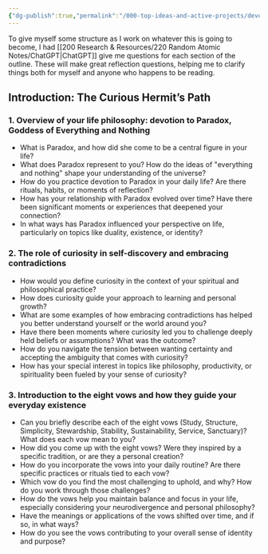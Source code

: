 ```yaml
---
{"dg-publish":true,"permalink":"/000-top-ideas-and-active-projects/devotion-to-paradox-and-the-art-of-slow-living/0-introduction/"}
---
```


To give myself some structure as I work on whatever this is going to become, I had [[200 Research & Resources/220 Random Atomic Notes/ChatGPT\|ChatGPT]] give me questions for each section of the outline.  These will make great reflection questions, helping me to clarify things both for myself and anyone who happens to be reading.
## **Introduction: The Curious Hermit’s Path**

### **1. Overview of your life philosophy: devotion to Paradox, Goddess of Everything and Nothing**
- What is Paradox, and how did she come to be a central figure in your life?
- What does Paradox represent to you? How do the ideas of "everything and nothing" shape your understanding of the universe?
- How do you practice devotion to Paradox in your daily life? Are there rituals, habits, or moments of reflection?
- How has your relationship with Paradox evolved over time? Have there been significant moments or experiences that deepened your connection?
- In what ways has Paradox influenced your perspective on life, particularly on topics like duality, existence, or identity?

### **2. The role of curiosity in self-discovery and embracing contradictions**
- How would you define curiosity in the context of your spiritual and philosophical practice?
- How does curiosity guide your approach to learning and personal growth?
- What are some examples of how embracing contradictions has helped you better understand yourself or the world around you?
- Have there been moments where curiosity led you to challenge deeply held beliefs or assumptions? What was the outcome?
- How do you navigate the tension between wanting certainty and accepting the ambiguity that comes with curiosity?
- How has your special interest in topics like philosophy, productivity, or spirituality been fueled by your sense of curiosity?

### **3. Introduction to the eight vows and how they guide your everyday existence**
- Can you briefly describe each of the eight vows (Study, Structure, Simplicity, Stewardship, Stability, Sustainability, Service, Sanctuary)? What does each vow mean to you?
- How did you come up with the eight vows? Were they inspired by a specific tradition, or are they a personal creation?
- How do you incorporate the vows into your daily routine? Are there specific practices or rituals tied to each vow?
- Which vow do you find the most challenging to uphold, and why? How do you work through those challenges?
- How do the vows help you maintain balance and focus in your life, especially considering your neurodivergence and personal philosophy?
- Have the meanings or applications of the vows shifted over time, and if so, in what ways?
- How do you see the vows contributing to your overall sense of identity and purpose?
